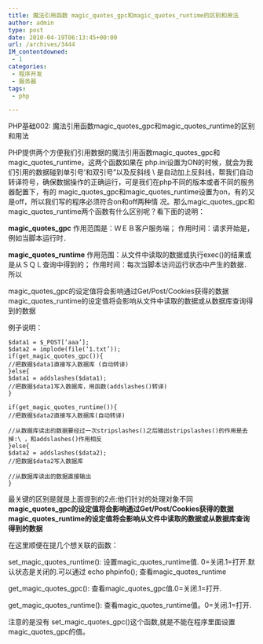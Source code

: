 ```yaml
---
title: 魔法引用函数 magic_quotes_gpc和magic_quotes_runtime的区别和用法
author: admin
type: post
date: 2010-04-19T06:13:45+00:00
url: /archives/3444
IM_contentdowned:
 - 1
categories:
 - 程序开发
 - 服务器
tags:
 - php

---
```

PHP基础002: 魔法引用函数magic\_quotes\_gpc和magic\_quotes\_runtime的区别和用法

PHP提供两个方便我们引用数据的魔法引用函数magic\_quotes\_gpc和magic\_quotes\_runtime，这两个函数如果在 php.ini设置为ON的时候，就会为我们引用的数据碰到单引号’和双引号”以及反斜线 \ 是自动加上反斜线，帮我们自动转译符号，确保数据操作的正确运行，可是我们在php不同的版本或者不同的服务器配置下，有的 magic\_quotes\_gpc和magic\_quotes\_runtime设置为on，有的又是off，所以我们写的程序必须符合on和off两种情 况。那么magic\_quotes\_gpc和magic\_quotes\_runtime两个函数有什么区别呢？看下面的说明：

**magic\_quotes\_gpc**
作用范围是：ＷＥＢ客户服务端；
作用时间：请求开始是，例如当脚本运行时．

**magic\_quotes\_runtime**
作用范围：从文件中读取的数据或执行exec()的结果或是从ＳＱＬ查询中得到的；
作用时间：每次当脚本访问运行状态中产生的数据．
所以

magic\_quotes\_gpc的设定值将会影响通过Get/Post/Cookies获得的数据
magic\_quotes\_runtime的设定值将会影响从文件中读取的数据或从数据库查询得到的数据

例子说明：

```
$data1 = $_POST[‘aaa’];
$data2 = implode(file(‘1.txt’));
if(get_magic_quotes_gpc()){
//把数据$data1直接写入数据库 (自动转译)
}else{
$data1 = addslashes($data1);
//把数据$data1写入数据库，用函数(addslashes()转译)
}

if(get_magic_quotes_runtime()){
//把数据$data2直接写入数据库(自动转译)

//从数据库读出的数据要经过一次stripslashes()之后输出stripslashes()的作用是去掉:\ ，和addslashes()作用相反
}else{
$data2 = addslashes($data2);
//把数据$data2写入数据库

//从数据库读出的数据直接输出
}
```



最关键的区别是就是上面提到的2点:他们针对的处理对象不同
**magic\_quotes\_gpc的设定值将会影响通过Get/Post/Cookies获得的数据
magic\_quotes\_runtime的设定值将会影响从文件中读取的数据或从数据库查询得到的数据**

在这里顺便在提几个想关联的函数：

set\_magic\_quotes_runtime():
设置magic\_quotes\_runtime值. 0=关闭.1=打开.默认状态是关闭的.可以通过 echo phpinfo(); 查看magic\_quotes\_runtime

get\_magic\_quotes_gpc():
查看magic\_quotes\_gpc值.0=关闭.1=打开.

get\_magic\_quotes_runtime():
查看magic\_quotes\_runtime值。0=关闭.1=打开.

注意的是没有 set\_magic\_quotes\_gpc()这个函数,就是不能在程序里面设置magic\_quotes_gpc的值。
